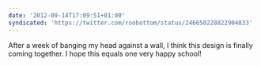 ```yaml
---
date: '2012-09-14T17:09:51+01:00'
syndicated: 'https://twitter.com/roobottom/status/246650228822904833'
---
```

After a week of banging my head against a wall, I think this design is finally coming together. I hope this equals one very happy school!
